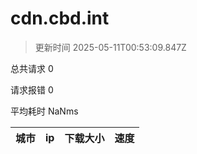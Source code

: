 
  # cdn.cbd.int

  > 更新时间 2025-05-11T00:53:09.847Z
  
  总共请求 0

  请求报错 0

  平均耗时 NaNms

|城市|ip|下载大小|速度|
|-----|----------|---|---|

  